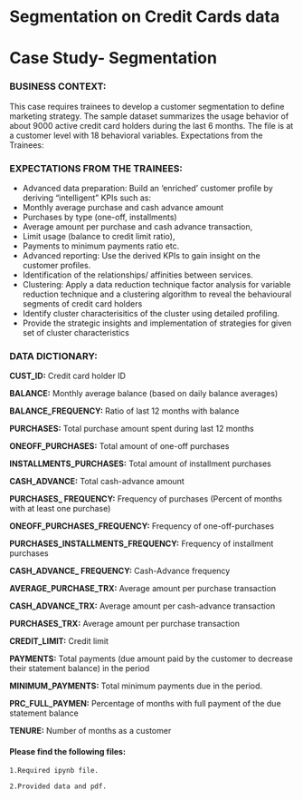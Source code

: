 # Segmentation on Credit Cards data
# Case Study- Segmentation

### BUSINESS CONTEXT:
This case requires trainees to develop a customer segmentation to define marketing strategy. The sample dataset summarizes the usage behavior of about 9000 active credit card holders during the last 6 months. The file is at a customer level with 18 behavioral variables. Expectations from the Trainees:

### EXPECTATIONS FROM THE TRAINEES:
* Advanced data preparation: Build an ‘enriched’ customer profile by deriving “intelligent” KPIs such as:
* Monthly average purchase and cash advance amount
* Purchases by type (one-off, installments)
* Average amount per purchase and cash advance transaction,
* Limit usage (balance to credit limit ratio),
* Payments to minimum payments ratio etc.
* Advanced reporting: Use the derived KPIs to gain insight on the customer profiles.
* Identification of the relationships/ affinities between services.
* Clustering: Apply a data reduction technique factor analysis for variable reduction technique and a clustering algorithm to reveal the behavioural segments of credit card holders
* Identify cluster characterisitics of the cluster using detailed profiling.
* Provide the strategic insights and implementation of strategies for given set of cluster characteristics

### DATA DICTIONARY:
**CUST_ID:** Credit card holder ID

**BALANCE:** Monthly average balance (based on daily balance averages)

**BALANCE_FREQUENCY:** Ratio of last 12 months with balance

**PURCHASES:** Total purchase amount spent during last 12 months

**ONEOFF_PURCHASES:** Total amount of one-off purchases

**INSTALLMENTS_PURCHASES:** Total amount of installment purchases

**CASH_ADVANCE:** Total cash-advance amount

**PURCHASES_ FREQUENCY:** Frequency of purchases (Percent of months with at least one purchase)

**ONEOFF_PURCHASES_FREQUENCY:** Frequency of one-off-purchases

**PURCHASES_INSTALLMENTS_FREQUENCY:** Frequency of installment purchases

**CASH_ADVANCE_ FREQUENCY:** Cash-Advance frequency

**AVERAGE_PURCHASE_TRX:** Average amount per purchase transaction

**CASH_ADVANCE_TRX:** Average amount per cash-advance transaction

**PURCHASES_TRX:** Average amount per purchase transaction

**CREDIT_LIMIT:** Credit limit

**PAYMENTS:** Total payments (due amount paid by the customer to decrease their statement balance) in the period

**MINIMUM_PAYMENTS:** Total minimum payments due in the period.

**PRC_FULL_PAYMEN:** Percentage of months with full payment of the due statement balance

**TENURE:** Number of months as a customer

#### Please find the following files:

```
1.Required ipynb file.

2.Provided data and pdf.
```
